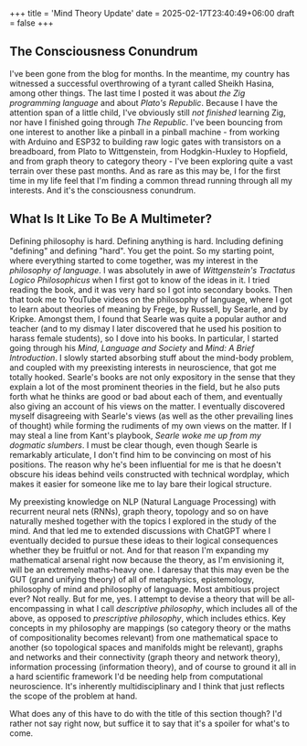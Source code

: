 +++
title = 'Mind Theory Update'
date = 2025-02-17T23:40:49+06:00
draft = false
+++
## The Consciousness Conundrum
I've been gone from the blog for months. In the meantime, my country has witnessed a successful overthrowing of a tyrant called Sheikh Hasina, among other things. The last time I posted it was about _the Zig programming language_ and about _Plato's Republic_. Because I have the attention span of a little child, I've obviously still _not finished_ learning Zig, nor have I finished going through _The Republic_. I've been bouncing from one interest to another like a pinball in a pinball machine - from working with Arduino and ESP32 to building raw logic gates with transistors on a breadboard, from Plato to Wittgenstein, from Hodgkin-Huxley to Hopfield, and from graph theory to category theory - I've been exploring quite a vast terrain over these past months. And as rare as this may be, I for the first time in my life feel that I'm finding a common thread running through all my interests. And it's the consciousness conundrum.

## What Is It Like To Be A Multimeter?
Defining philosophy is hard. Defining anything is hard. Including defining "defining" and defining "hard". You get the point. So my starting point, where everything started to come together, was my interest in the _philosophy of language_. I was absolutely in awe of _Wittgenstein's Tractatus Logico Philosophicus_ when I first got to know of the ideas in it. I tried reading the book, and it was very hard so I got into secondary books. Then that took me to YouTube videos on the philosophy of language, where I got to learn about theories of meaning by Frege, by Russell, by Searle, and by Kripke. Amongst them, I found that Searle was quite a popular author and teacher (and to my dismay I later discovered that he used his position to harass female students), so I dove into his books. In particular, I started going through his _Mind, Language and Society_ and _Mind: A Brief Introduction_. I slowly started absorbing stuff about the mind-body problem, and coupled with my preexisting interests in neuroscience, that got me totally hooked. Searle's books are not only expository in the sense that they explain a lot of the most prominent theories in the field, but he also puts forth what he thinks are good or bad about each of them, and eventually also giving an account of his views on the matter. I eventually discovered myself disagreeing with Searle's views (as well as the other prevailing lines of thought) while forming the rudiments of my own views on the matter. If I may steal a line from Kant's playbook, _Searle woke me up from my dogmatic slumbers_. I must be clear though, even though Searle is remarkably articulate, I don't find him to be convincing on most of his positions. The reason why he's been influential for me is that he doesn't obscure his ideas behind veils constructed with technical wordplay, which makes it easier for someone like me to lay bare their logical structure.

My preexisting knowledge on NLP (Natural Language Processing) with recurrent neural nets (RNNs), graph theory, topology and so on have naturally meshed together with the topics I explored in the study of the mind. And that led me to extended discussions with ChatGPT where I eventually decided to pursue these ideas to their logical consequences whether they be fruitful or not. And for that reason I'm expanding my mathematical arsenal right now because the theory, as I'm envisioning it, will be an extremely maths-heavy one. I daresay that this may even be the GUT (grand unifying theory) of all of metaphysics, epistemology, philosophy of mind and philosophy of language. Most ambitious project ever? Not really. But for me, yes. I attempt to devise a theory that will be all-encompassing in what I call _descriptive philosophy_, which includes all of the above, as opposed to _prescriptive philosophy_, which includes ethics. Key concepts in my philosophy are mappings (so category theory or the maths of compositionality becomes relevant) from one mathematical space to another (so topological spaces and manifolds might be relevant), graphs and networks and their connectivity (graph theory and network theory), information processing (information theory), and of course to ground it all in a hard scientific framework I'd be needing help from computational neuroscience. It's inherently multidisciplinary and I think that just reflects the scope of the problem at hand.

What does any of this have to do with the title of this section though? I'd rather not say right now, but suffice it to say that it's a spoiler for what's to come.
